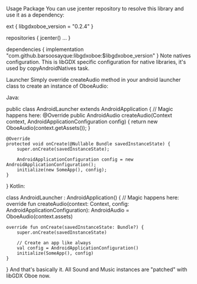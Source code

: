 Usage
Package
You can use jcenter repository to resolve this library and use it as a dependency:

ext {
    libgdxoboe_version = "0.2.4"
}

repositories {
    jcenter()
    ...
}

dependencies {
    implementation "com.github.barsoosayque:libgdxoboe:$libgdxoboe_version"
}
Note natives configuration. This is libGDX specific configuration for native libraries, it's used by copyAndroidNatives task.

Launcher
Simply override createAudio method in your android launcher class to create an instance of OboeAudio:

Java:

public class AndroidLauncher extends AndroidApplication {
    // Magic happens here:
    @Override
    public AndroidAudio createAudio(Context context, AndroidApplicationConfiguration config) {
        return new OboeAudio(context.getAssets());
    }

    @Override
    protected void onCreate(@Nullable Bundle savedInstanceState) {
        super.onCreate(savedInstanceState);

        AndroidApplicationConfiguration config = new AndroidApplicationConfiguration();
        initialize(new SomeApp(), config);
    }
}
Kotlin:

class AndroidLauncher : AndroidApplication() {
    // Magic happens here:
    override fun createAudio(context: Context, config: AndroidApplicationConfiguration): AndroidAudio =
            OboeAudio(context.assets)

    override fun onCreate(savedInstanceState: Bundle?) {
        super.onCreate(savedInstanceState)
        
        // Create an app like always
        val config = AndroidApplicationConfiguration()
        initialize(SomeApp(), config)
    }
}
And that's basically it. All Sound and Music instances are "patched" with libGDX Oboe now.